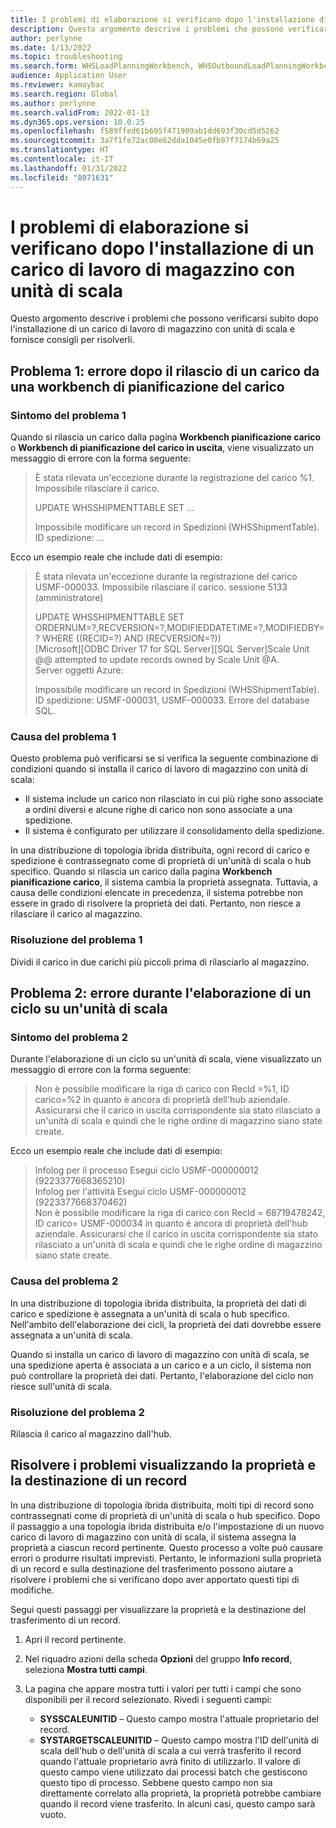```yaml
---
title: I problemi di elaborazione si verificano dopo l'installazione di un carico di lavoro di magazzino con unità di scala
description: Questo argomento descrive i problemi che possono verificarsi subito dopo l'installazione di un carico di lavoro di magazzino con unità di scala e fornisce consigli per risolverli.
author: perlynne
ms.date: 1/13/2022
ms.topic: troubleshooting
ms.search.form: WHSLoadPlanningWorkbench, WHSOutboundLoadPlanningWorkbench
audience: Application User
ms.reviewer: kamaybac
ms.search.region: Global
ms.author: perlynne
ms.search.validFrom: 2022-01-13
ms.dyn365.ops.version: 10.0.25
ms.openlocfilehash: f589ffed61b695f471989ab1dd693f30cd5d5262
ms.sourcegitcommit: 3a7f1fe72ac08e62dda1045e0fb97f7174b69a25
ms.translationtype: HT
ms.contentlocale: it-IT
ms.lasthandoff: 01/31/2022
ms.locfileid: "8071631"
---
```

# <a name="processing-issues-occur-after-a-scale-unit-warehouse-workload-is-installed"></a>I problemi di elaborazione si verificano dopo l'installazione di un carico di lavoro di magazzino con unità di scala

Questo argomento descrive i problemi che possono verificarsi subito dopo l'installazione di un carico di lavoro di magazzino con unità di scala e fornisce consigli per risolverli.

## <a name="issue-1-error-after-a-load-is-released-from-a-load-planning-workbench"></a>Problema 1: errore dopo il rilascio di un carico da una workbench di pianificazione del carico

### <a name="symptoms-of-issue-1"></a>Sintomo del problema 1

Quando si rilascia un carico dalla pagina **Workbench pianificazione carico** o **Workbench di pianificazione del carico in uscita**, viene visualizzato un messaggio di errore con la forma seguente:

> È stata rilevata un'eccezione durante la registrazione del carico %1. Impossibile rilasciare il carico.
> 
> UPDATE WHSSHIPMENTTABLE SET ...
> 
> Impossibile modificare un record in Spedizioni (WHSShipmentTable). ID spedizione: ...

Ecco un esempio reale che include dati di esempio:

> È stata rilevata un'eccezione durante la registrazione del carico USMF-000033. Impossibile rilasciare il carico.
sessione 5133 (amministratore)
>
> UPDATE WHSSHIPMENTTABLE SET ORDERNUM=?,RECVERSION=?,MODIFIEDDATETIME=?,MODIFIEDBY=? WHERE ((RECID=?) AND (RECVERSION=?))  
> [Microsoft][ODBC Driver 17 for SQL Server][SQL Server]Scale Unit @@ attempted to update records owned by Scale Unit @A.  
> Server oggetti Azure:
>
> Impossibile modificare un record in Spedizioni (WHSShipmentTable). ID spedizione: USMF-000031, USMF-000033. Errore del database SQL.

### <a name="cause-of-issue-1"></a>Causa del problema 1

Questo problema può verificarsi se si verifica la seguente combinazione di condizioni quando si installa il carico di lavoro di magazzino con unità di scala:

- Il sistema include un carico non rilasciato in cui più righe sono associate a ordini diversi e alcune righe di carico non sono associate a una spedizione.
- Il sistema è configurato per utilizzare il consolidamento della spedizione.

In una distribuzione di topologia ibrida distribuita, ogni record di carico e spedizione è contrassegnato come di proprietà di un'unità di scala o hub specifico. Quando si rilascia un carico dalla pagina **Workbench pianificazione carico**, il sistema cambia la proprietà assegnata. Tuttavia, a causa delle condizioni elencate in precedenza, il sistema potrebbe non essere in grado di risolvere la proprietà dei dati. Pertanto, non riesce a rilasciare il carico al magazzino.

### <a name="resolution-of-issue-1"></a>Risoluzione del problema 1

Dividi il carico in due carichi più piccoli prima di rilasciarlo al magazzino.

## <a name="issue-2-error-while-a-wave-is-processed-on-a-scale-unit"></a>Problema 2: errore durante l'elaborazione di un ciclo su un'unità di scala

### <a name="symptoms-of-issue-2"></a>Sintomo del problema 2

Durante l'elaborazione di un ciclo su un'unità di scala, viene visualizzato un messaggio di errore con la forma seguente:

> Non è possibile modificare la riga di carico con RecId =%1, ID carico=%2 in quanto è ancora di proprietà dell'hub aziendale. Assicurarsi che il carico in uscita corrispondente sia stato rilasciato a un'unità di scala e quindi che le righe ordine di magazzino siano state create.

Ecco un esempio reale che include dati di esempio:

> Infolog per il processo Esegui ciclo USMF-000000012 (9223377668365210)  
> Infolog per l'attività Esegui ciclo USMF-000000012 (9223377668370462)  
> Non è possibile modificare la riga di carico con RecId = 68719478242, ID carico= USMF-000034 in quanto è ancora di proprietà dell'hub aziendale. Assicurarsi che il carico in uscita corrispondente sia stato rilasciato a un'unità di scala e quindi che le righe ordine di magazzino siano state create.

### <a name="cause-of-issue-2"></a>Causa del problema 2

In una distribuzione di topologia ibrida distribuita, la proprietà dei dati di carico e spedizione è assegnata a un'unità di scala o hub specifico. Nell'ambito dell'elaborazione dei cicli, la proprietà dei dati dovrebbe essere assegnata a un'unità di scala.

Quando si installa un carico di lavoro di magazzino con unità di scala, se una spedizione aperta è associata a un carico e a un ciclo, il sistema non può controllare la proprietà dei dati. Pertanto, l'elaborazione del ciclo non riesce sull'unità di scala.

### <a name="resolution-of-issue-2"></a>Risoluzione del problema 2

Rilascia il carico al magazzino dall'hub.

## <a name="troubleshoot-issues-by-viewing-a-records-ownership-and-destination"></a>Risolvere i problemi visualizzando la proprietà e la destinazione di un record

In una distribuzione di topologia ibrida distribuita, molti tipi di record sono contrassegnati come di proprietà di un'unità di scala o hub specifico. Dopo il passaggio a una topologia ibrida distribuita e/o l'impostazione di un nuovo carico di lavoro di magazzino con unità di scala, il sistema assegna la proprietà a ciascun record pertinente. Questo processo a volte può causare errori o produrre risultati imprevisti. Pertanto, le informazioni sulla proprietà di un record e sulla destinazione del trasferimento possono aiutare a risolvere i problemi che si verificano dopo aver apportato questi tipi di modifiche.

Segui questi passaggi per visualizzare la proprietà e la destinazione del trasferimento di un record.

1. Apri il record pertinente.
1. Nel riquadro azioni della scheda **Opzioni** del gruppo **Info record**, seleziona **Mostra tutti campi**.
1. La pagina che appare mostra tutti i valori per tutti i campi che sono disponibili per il record selezionato. Rivedi i seguenti campi:

    - **SYSSCALEUNITID** – Questo campo mostra l'attuale proprietario del record.
    - **SYSTARGETSCALEUNITID** – Questo campo mostra l'ID dell'unità di scala dell'hub o dell'unità di scala a cui verrà trasferito il record quando l'attuale proprietario avrà finito di utilizzarlo. Il valore di questo campo viene utilizzato dai processi batch che gestiscono questo tipo di processo. Sebbene questo campo non sia direttamente correlato alla proprietà, la proprietà potrebbe cambiare quando il record viene trasferito. In alcuni casi, questo campo sarà vuoto.
